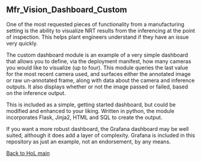 ## Mfr_Vision_Dashboard_Custom

One of the most requested pieces of functionality from a manufacturing setting is the ability to visualize NRT results from the inferencing at the point of inspection.  This helps plant engineers understand if they have an issue very quickly.

The custom dashboard module is an example of a very simple dashboard that allows you to define, via the deployment manifest, how many cameras you would like to visualize (up to four).  This module queries the last value for the most recent camera used, and surfaces either the annotated image or raw un-annotated frame, along with data about the camera and inference outputs.  It also displays whether or not the image passed or failed, based on the inference output. 

This is included as a simple, getting started dashboard, but could be modified and enhanced to your liking.  Written in python, the module incorporates Flask, Jinja2, HTML and SQL to create the output.  

If you want a more robust dashboard, the Grafana dashboard may be well suited, although it does add a layer of complexity.  Grafana is included in this repository as just an example, not an endorsement, by any means.

[Back to HoL main](../../Hands-on-Lab.md)